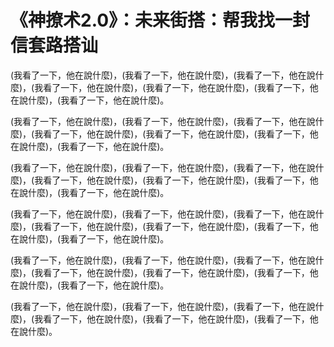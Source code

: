 # 《神撩术2.0》：未来街搭：帮我找一封信套路搭讪

(我看了一下，他在說什麼)，(我看了一下，他在說什麼)，(我看了一下，他在說什麼)，(我看了一下，他在說什麼)，(我看了一下，他在說什麼)，(我看了一下，他在說什麼)，(我看了一下，他在說什麼)。

(我看了一下，他在說什麼)，(我看了一下，他在說什麼)，(我看了一下，他在說什麼)，(我看了一下，他在說什麼)，(我看了一下，他在說什麼)，(我看了一下，他在說什麼)，(我看了一下，他在說什麼)。

(我看了一下，他在說什麼)，(我看了一下，他在說什麼)，(我看了一下，他在說什麼)，(我看了一下，他在說什麼)，(我看了一下，他在說什麼)，(我看了一下，他在說什麼)，(我看了一下，他在說什麼)。

(我看了一下，他在說什麼)，(我看了一下，他在說什麼)，(我看了一下，他在說什麼)，(我看了一下，他在說什麼)，(我看了一下，他在說什麼)，(我看了一下，他在說什麼)，(我看了一下，他在說什麼)。

(我看了一下，他在說什麼)，(我看了一下，他在說什麼)，(我看了一下，他在說什麼)，(我看了一下，他在說什麼)，(我看了一下，他在說什麼)，(我看了一下，他在說什麼)，(我看了一下，他在說什麼)。

(我看了一下，他在說什麼)，(我看了一下，他在說什麼)，(我看了一下，他在說什麼)，(我看了一下，他在說什麼)，(我看了一下，他在說什麼)，(我看了一下，他在說什麼)。

